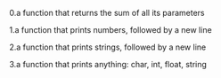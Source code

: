 0.a function that returns the sum of all its parameters

1.a function that prints numbers, followed by a new line

2.a function that prints strings, followed by a new line

3.a function that prints anything: char, int, float, string
